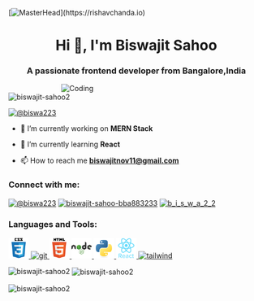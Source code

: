 [![MasterHead](https://1.bp.blogspot.com/-7A4WynwLsM...)](https://rishavchanda.io)

<h1 align="center">Hi 👋, I'm Biswajit Sahoo</h1>
<h3 align="center">A passionate frontend developer from Bangalore,India</h3>
<img align="right" alt="Coding" width="400" src="https://www.google.com/url?sa=i&url=https%3A%2F%2Fgithub.com%2Frghdrizzle%2Frghdrizzle&psig=AOvVaw1HFMvj2yjc2H133AZE892Y&ust=1709666851158000&source=images&cd=vfe&opi=89978449&ved=0CBIQjRxqFwoTCIjGv_-p24QDFQAAAAAdAAAAABAG">
<p align="left"> <img src="https://komarev.com/ghpvc/?username=biswajit-sahoo2&label=Profile%20views&color=0e75b6&style=flat" alt="biswajit-sahoo2" /> </p>

<p align="left"> <a href="https://twitter.com/@biswa223" target="blank"><img src="https://img.shields.io/twitter/follow/@biswa223?logo=twitter&style=for-the-badge" alt="@biswa223" /></a> </p>

- 🔭 I’m currently working on **MERN Stack**

- 🌱 I’m currently learning **React**

- 📫 How to reach me **biswajitnov11@gmail.com**

<h3 align="left">Connect with me:</h3>
<p align="left">
<a href="https://twitter.com/@biswa223" target="blank"><img align="center" src="https://raw.githubusercontent.com/rahuldkjain/github-profile-readme-generator/master/src/images/icons/Social/twitter.svg" alt="@biswa223" height="30" width="40" /></a>
<a href="https://linkedin.com/in/biswajit-sahoo-bba883233" target="blank"><img align="center" src="https://raw.githubusercontent.com/rahuldkjain/github-profile-readme-generator/master/src/images/icons/Social/linked-in-alt.svg" alt="biswajit-sahoo-bba883233" height="30" width="40" /></a>
<a href="https://instagram.com/b_i_s_w_a_2_2" target="blank"><img align="center" src="https://raw.githubusercontent.com/rahuldkjain/github-profile-readme-generator/master/src/images/icons/Social/instagram.svg" alt="b_i_s_w_a_2_2" height="30" width="40" /></a>
</p>

<h3 align="left">Languages and Tools:</h3>
<p align="left"> <a href="https://www.w3schools.com/css/" target="_blank" rel="noreferrer"> <img src="https://raw.githubusercontent.com/devicons/devicon/master/icons/css3/css3-original-wordmark.svg" alt="css3" width="40" height="40"/> </a> <a href="https://git-scm.com/" target="_blank" rel="noreferrer"> <img src="https://www.vectorlogo.zone/logos/git-scm/git-scm-icon.svg" alt="git" width="40" height="40"/> </a> <a href="https://www.w3.org/html/" target="_blank" rel="noreferrer"> <img src="https://raw.githubusercontent.com/devicons/devicon/master/icons/html5/html5-original-wordmark.svg" alt="html5" width="40" height="40"/> </a> <a href="https://nodejs.org" target="_blank" rel="noreferrer"> <img src="https://raw.githubusercontent.com/devicons/devicon/master/icons/nodejs/nodejs-original-wordmark.svg" alt="nodejs" width="40" height="40"/> </a> <a href="https://www.python.org" target="_blank" rel="noreferrer"> <img src="https://raw.githubusercontent.com/devicons/devicon/master/icons/python/python-original.svg" alt="python" width="40" height="40"/> </a> <a href="https://reactjs.org/" target="_blank" rel="noreferrer"> <img src="https://raw.githubusercontent.com/devicons/devicon/master/icons/react/react-original-wordmark.svg" alt="react" width="40" height="40"/> </a> <a href="https://tailwindcss.com/" target="_blank" rel="noreferrer"> <img src="https://www.vectorlogo.zone/logos/tailwindcss/tailwindcss-icon.svg" alt="tailwind" width="40" height="40"/> </a> </p>

<p><img align="left" src="https://github-readme-stats.vercel.app/api/top-langs?username=biswajit-sahoo2&show_icons=true&locale=en&layout=compact" alt="biswajit-sahoo2" /></p>

<p>&nbsp;<img align="center" src="https://github-readme-stats.vercel.app/api?username=biswajit-sahoo2&show_icons=true&locale=en" alt="biswajit-sahoo2" /></p>

<p><img align="center" src="https://github-readme-streak-stats.herokuapp.com/?user=biswajit-sahoo2&" alt="biswajit-sahoo2" /></p>

